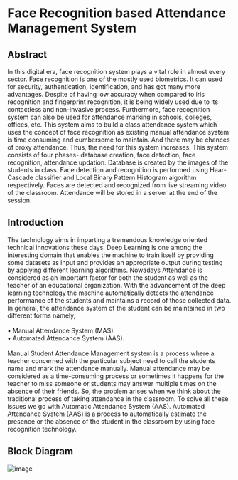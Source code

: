 # Face Recognition based Attendance Management System
## Abstract
 In this digital era, face recognition system plays a vital role in almost every sector. Face recognition is one of the mostly used biometrics. It can used for security, authentication, identification, and has got many more advantages.  Despite of having  low  accuracy  when  compared  to  iris  recognition  and fingerprint  recognition,  it  is  being  widely  used  due  to  its contactless  and  non-invasive  process.  Furthermore, face recognition system can also be used for attendance marking in schools, colleges, offices, etc. This  system aims  to build a  class attendance system which uses the concept of face recognition as existing  manual  attendance  system  is  time  consuming  and cumbersome  to maintain.  And there may be chances of proxy attendance. Thus, the need for this system increases. This system consists of four phases- database creation, face detection, face recognition, attendance updation.  Database is created by the images of the students in class. Face detection and recognition is performed using  Haar-Cascade  classifier  and  Local  Binary Pattern  Histogram  algorithm  respectively.  Faces  are  detected and  recognized  from  live  streaming  video  of  the  classroom. Attendance will be stored in a server at the end of the session.<br>
 ## Introduction
The technology aims in imparting a tremendous knowledge oriented technical innovations these days. Deep Learning is one among the interesting domain that enables the machine to train itself by providing some datasets as input and provides an appropriate output during testing by applying different learning algorithms. Nowadays Attendance is considered as an important factor for both the student as well as the teacher of an educational organization. With the advancement of the deep learning technology the machine automatically detects the attendance performance of the students and maintains a record of those collected data. 
In general, the attendance system of the student can be maintained in two different forms namely,<br>  
•	Manual Attendance System (MAS)<br> 
•	Automated Attendance System (AAS). 
<br><br>
Manual Student Attendance Management system is a process where a teacher concerned with the particular subject need to call the students name and mark the attendance manually. Manual attendance may be considered as a time-consuming process or sometimes it happens for the teacher to miss someone or students may answer multiple times on the absence of their friends. So, the problem arises when we think about the traditional process of taking attendance in the classroom. To solve all these issues we go with Automatic Attendance System (AAS). Automated Attendance System (AAS) is a process to automatically estimate the presence or the absence of the student in the classroom by using face recognition technology.<br>
## Block Diagram
![image](https://user-images.githubusercontent.com/109785046/216241615-62109dea-3894-43ab-9f5f-1314a86c73e8.png)



